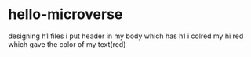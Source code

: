 # hello-microverse
designing h1 files
i put header in my body which  has h1
i colred my hi red which gave the color of my text(red)